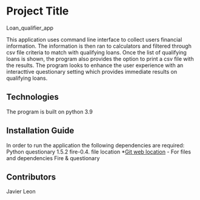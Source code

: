 # Project Title
Loan_qualifier_app

This application uses command line interface to collect users financial information. The information is then ran to calculators and filtered through csv file criteria to match with qualifying loans. Once the list of qualifying loans is shown, the program also provides the option to print a csv file with the results. The program looks to enhance the user experience with an interacttive questionary setting which provides immediate results on qualifying loans.  

## Technologies
The program is built on python 3.9

## Installation Guide

In order to run the application the following dependencies are required:
Python
questionary 1.5.2
fire-0.4.
file location
*[Git web location](https://github.com/leonjd9/leonjd9-loan_qualifierC21) - For files and dependencies Fire & questionary

## Contributors
Javier Leon
